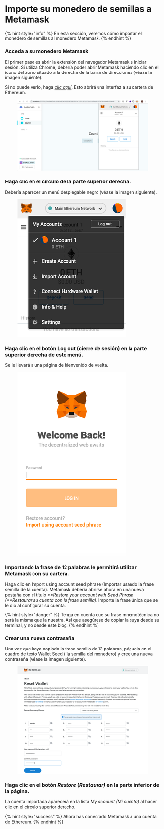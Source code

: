 # Importe su monedero de semillas a Metamask

{% hint style="info" %}
En esta sección, veremos cómo importar el monedero de semillas al monedero Metamask.
{% endhint %}

### Acceda a su monedero Metamask

El primer paso es abrir la extensión del navegador Metamask e iniciar sesión. Si utiliza Chrome, debería poder abrir Metamask haciendo clic en el icono del zorro situado a la derecha de la barra de direcciones (véase la imagen siguiente).

Si no puede verlo, haga [_clic aquí_](https://chrome.google.com/webstore/search/metamask). Esto abrirá una interfaz a su cartera de Ethereum.

<figure><img src="../../.gitbook/assets/m-3 (1).png" alt=""><figcaption></figcaption></figure>

### Haga clic en el círculo de la parte superior derecha.

Debería aparecer un menú desplegable negro (véase la imagen siguiente).

<figure><img src="../../.gitbook/assets/m-4.png" alt=""><figcaption></figcaption></figure>

### Haga clic en el botón Log out (cierre de sesión) en la parte superior derecha de este menú.

Se le llevará a una página de bienvenido de vuelta.

<figure><img src="../../.gitbook/assets/m-5.png" alt=""><figcaption></figcaption></figure>

### Importando la frase de 12 palabras le permitirá utilizar Metamask con su cartera.

Haga clic en Import using account seed phrase (Importar usando la frase semilla de la cuenta). Metamask debería abrirse ahora en una nueva pestaña con el título _**Restore your account with Seed Phrase (**Restaurar su cuenta con la frase semilla)_. Importe la frase única que se le dio al configurar su cuenta.

{% hint style="danger" %}
Tenga en cuenta que su frase mnemotécnica no será la misma que la nuestra. Así que asegúrese de copiar la suya desde su terminal, y no desde este blog.
{% endhint %}

### Crear una nueva contraseña

Una vez que haya copiado la frase semilla de 12 palabras, péguela en el cuadro de texto Wallet Seed ((la semilla del monedero) y cree una nueva contraseña (véase la imagen siguiente).

<figure><img src="../../.gitbook/assets/seed pw.png" alt=""><figcaption></figcaption></figure>

### Haga clic en el botón _Restore_ (_Restaurar)_ en la parte inferior de la página.

La cuenta importada aparecerá en la lista _My acoount (Mi cuenta)_ al hacer clic en el círculo superior derecho.&#x20;

{% hint style="success" %}
Ahora has conectado Metamask a una cuenta de Ethereum.
{% endhint %}
